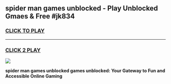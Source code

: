 
## spider man games unblocked - Play Unblocked Gmaes & Free #jk834
<h3>
<a href="https://premium.freeplayer.one?title=spider_man_games_unblocked&ref=03M">CLICK TO PLAY</a></h3>
<hr>

<h3>
<a href="https://premium.freeplayer.one?title=spider_man_games_unblocked&ref=03M">CLICK 2 PLAY</a>
  
</h3>

<a href="https://premium.freeplayer.one?title=spider_man_games_unblocked&ref=03M"><img src="https://clearcache.store/games.png"></a>


**spider man games unblocked games unblocked: Your Gateway to Fun and Accessible Online Gaming**

